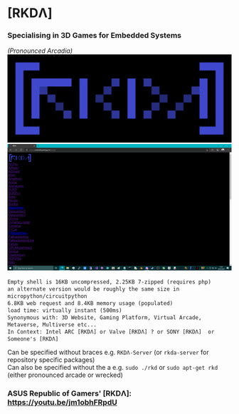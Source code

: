 # [RKDΛ]
### Specialising in 3D Games for Embedded Systems
*(Pronounced Arcadia)*
![RKDΛ](https://github.com/TheMindVirus/RKDA/blob/main/banner.png)
![RKDΛ](https://github.com/TheMindVirus/RKDA/blob/main/screenshot.png)

```
Empty shell is 16KB uncompressed, 2.25KB 7-zipped (requires php)
an alternate version would be roughly the same size in micropython/circuitpython
6.8KB web request and 8.4KB memory usage (populated)
load time: virtually instant (500ms)
Synonymous with: 3D Website, Gaming Platform, Virtual Arcade, Metaverse, Multiverse etc...
In Context: Intel ARC [RKDΛ] or Valve [RKDΛ] ? or SONY [RKDΛ]  or Someone's [RKDΛ]
```
Can be specified without braces e.g. `RKDΛ-Server` (or `rkda-server` for repository specific packages) \
Can also be specified without the a e.g. `sudo ./rkd` or `sudo apt-get rkd` (either pronounced arcade or wrecked)
### ASUS Republic of Gamers' [RKDΛ]: https://youtu.be/jm1obhFRpdU
